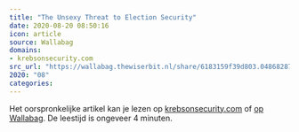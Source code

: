 ```yaml
---
title: "The Unsexy Threat to Election Security"
date: 2020-08-20 08:50:16
icon: article
source: Wallabag
domains:
- krebsonsecurity.com
src_url: "https://wallabag.thewiserbit.nl/share/6183159f39d803.04868287"
2020: "08"
categories:
---
```

Het oorspronkelijke artikel kan je lezen op [krebsonsecurity.com](https://krebsonsecurity.com/2019/07/the-unsexy-threat-to-election-security/) of [op Wallabag](https://wallabag.thewiserbit.nl/share/6183159f39d803.04868287). De leestijd is ongeveer 4 minuten.